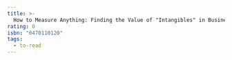 ```yaml
---
title: >-
  How to Measure Anything: Finding the Value of "Intangibles" in Business
rating: 0
isbn: "0470110120"
tags:
  - to-read
---
```


